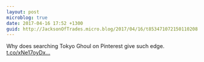 ```yaml
---
layout: post
microblog: true
date: 2017-04-16 17:52 +1300
guid: http://JacksonOfTrades.micro.blog/2017/04/16/t853471072150110208.html
---
```

Why does searching Tokyo Ghoul on Pinterest give such edge. [t.co/xNe17oyDx...](https://t.co/xNe17oyDxu)
